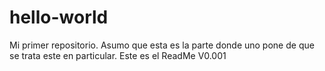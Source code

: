 # hello-world
Mi primer repositorio. Asumo que esta es la parte donde uno pone de que se trata este en particular.
Este es el ReadMe V0.001
